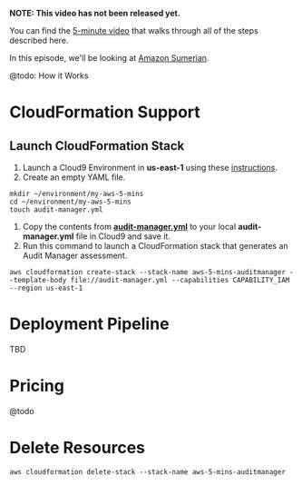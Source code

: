 **NOTE: This video has not been released yet.**

You can find the [5-minute video](https://youtu.be/mSMlxUJERdg) that walks through all of the steps described here. 

In this episode, we'll be looking at [Amazon Sumerian](https://aws.amazon.com/sumerian/). 

@todo: How it Works

# CloudFormation Support

## Launch CloudFormation Stack

1. Launch a Cloud9 Environment in **us-east-1** using these [instructions](https://github.com/PaulDuvall/aws-5-mins/tree/main/cloud9).
1. Create an empty YAML file.

```
mkdir ~/environment/my-aws-5-mins
cd ~/environment/my-aws-5-mins
touch audit-manager.yml
```

1. Copy the contents from **[audit-manager.yml](https://raw.githubusercontent.com/PaulDuvall/aws-5-mins/main/audit-manager/audit-manager.yml?token=AAMLKO5GH2LD6I3PY6XY5KLACRYSK)** to your local **audit-manager.yml** file in Cloud9 and save it. 
1. Run this command to launch a CloudFormation stack that generates an Audit Manager assessment. 

```
aws cloudformation create-stack --stack-name aws-5-mins-auditmanager --template-body file://audit-manager.yml --capabilities CAPABILITY_IAM --region us-east-1
```

# Deployment Pipeline
TBD

# Pricing
@todo

# Delete Resources

```
aws cloudformation delete-stack --stack-name aws-5-mins-auditmanager
```